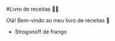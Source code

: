 #Livro de receitas :man_cook:

Olá! Bem-vindo ao meu livro de receitas :wave:

- Strogonoff de frango
